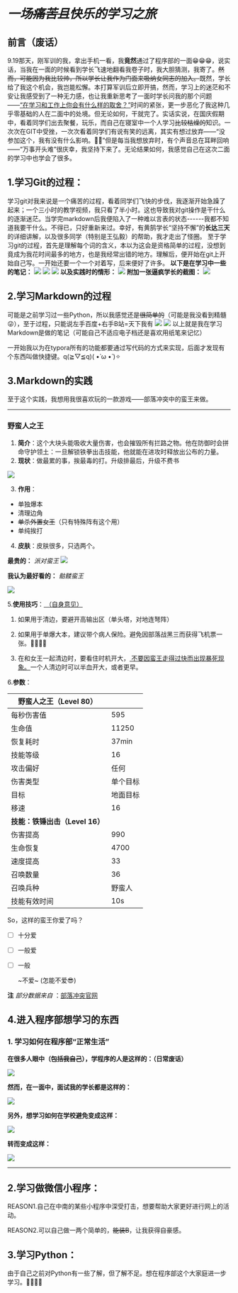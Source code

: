 # *一场~~痛苦且~~快乐的学习之旅*

## 前言（废话）

9.19那天，刚军训的我，拿出手机一看，我**竟然**通过了程序部的一面😁😁😁，说实话，当我在一面的时候看到学长飞速地翻看我卷子时，我大胆猜测，我寄了。~~然而，可能因为我比较帅，所以学长让我作为门面来吸纳女同志的加入。~~既然，学长给了我这个机会，我岂能松懈。本打算军训后立即开搞，然而，学习上的迷茫和不安让我感受到了一种无力感，也让我重新思考了一面时学长问我的那个问题——<u>“在学习和工作上你会有什么样的取舍？”</u>时间的紧张，更一步恶化了我这种几乎零基础的人在二面中的处境。但无论如何，干就完了。实话实说，在国庆假期中，看着同学们出去聚餐，玩乐，而自己在寝室中一个人学习~~比较枯燥的~~知识。一次次在GIT中受挫，一次次看着同学们有说有笑的远离，其实有想过放弃——“没参加这个，我有没有什么影响。🤢👀”但是每当我想放弃时，有个声音总在耳畔回响——“万事开头难”很庆幸，我坚持下来了。无论结果如何，我感觉自己在这次二面的学习中也学会了很多。

## 1.学习Git的过程：

学习git对我来说是一个痛苦的过程，看着同学们飞快的步伐，我逐渐开始急躁了起来；一个三小时的教学视频，我只看了半小时。这也导致我对git操作是干什么的逐渐迷茫。当学完markdown后我便陷入了一种难以言表的状态------我都不知道我要干什么。不得已，只好重新来过。幸好，有黄鹄学长“坚持不懈”的**长达三天**的详细讲解，以及很多同学（特别是王弘毅）的帮助，我才走出了怪圈。
至于学习git的过程，首先是理解每个词的含义，本以为这会是资格简单的过程，没想到竟成为我花时间最多的地方，也是我经常出错的地方。理解后，便开始在git上开始自己写。一开始还要一个一个对着写，后来便好了许多。
**以下是在学习中一些的笔记：**
![](https://github.com/QueenLotus/54sher-interview/blob/main/renwuyizuoye/Git%E7%85%A7%E7%89%871.jpg)
![](https://github.com/QueenLotus/54sher-interview/blob/main/renwuyizuoye/Git%E7%85%A7%E7%89%872.jpg)
![](https://github.com/QueenLotus/54sher-interview/blob/main/renwuyizuoye/Git%E7%85%A7%E7%89%873.jpg)
**以及实践时的情形：**
![](https://github.com/QueenLotus/54sher-interview/blob/main/renwuyizuoye/%E5%AE%9E%E8%B7%B5.jpg)
**附加一张逼疯学长的截图：**
![](https://github.com/QueenLotus/54sher-interview/blob/main/renwuyizuoye/liaotianjilu.jpg)

## 2.学习Markdown的过程

可能是之前学习过一些Python，所以我感觉还是~~很简单的~~（可能是我没看到精髓😜），至于过程，只能说左手百度+右手B站=天下我有
![](https://github.com/QueenLotus/54sher-interview/blob/main/renwuyizuoye/IMG_20211003_184110.jpg)
![](https://github.com/QueenLotus/54sher-interview/blob/main/renwuyizuoye/IMG_20211003_184115.jpg)
以上就是我在学习Markdown是做的笔记（可能自己不适应电子档还是喜欢用纸笔来记忆）

一开始我以为在typora所有的功能都要通过写代码的方式来实现，后面才发现有个东西叫做快捷键。q(≧▽≦q)( •̀ ω •́ )✧

## 3.Markdown的实践

至于这个实践，我想用我很喜欢玩的一款游戏——部落冲突中的蛮王来做。

***

### 野蛮人之王

1. **简介**：这个大块头能吸收大量伤害，也会摧毁所有拦路之物。他在防御时会拼命守护领土：一旦解锁铁拳出击技能，他就能在进攻时释放出公布的力量。
2. **现状**：做最累的事，挨最毒的打。升级排最后，升级不费书

![](https://github.com/QueenLotus/54sher-interview/blob/main/renwuyizuoye/%E5%9C%B0%E4%BD%8D.jpg)

3. **作用**：

* 单独爆本
* 清理边角
* ~~单杀外置女王~~（只有特殊阵有这个用）
* 单纯挨打

4.  **皮肤**：皮肤很多，只选两个。

**最贵的：** *派对蛮王*
![](https://github.com/QueenLotus/54sher-interview/blob/main/renwuyizuoye/%E6%9C%80%E8%B4%B5.jpg)

**我认为最好看的：** *骷髅蛮王*

![](https://github.com/QueenLotus/54sher-interview/blob/main/renwuyizuoye/86cdd1ab5ad44d64b233c41be1a362e2.jpg)


5.**使用技巧**：<u> （自身意见）</u>

1. 如果用于清边，要避开高输出区（单头塔，对地连弩阵）
2. 如果用于单爆大本，建议带个病人保险。避免因部落战黑三而获得飞机票一张。🤦‍♂️🤦‍♂️

3. 在和女王一起清边时，要看住时机开大，<u> 不要因蛮王走得过快而出现暴死现象。</u>一个人清边时可以半血开大，或者更早。

6.**参数**：

| 野蛮人之王（Level 80）         |          |
| ------------------------------ | -------- |
| 每秒伤害值                     | 595      |
| 生命值                         | 11250    |
| 恢复耗时                       | 37min    |
| 技能等级                       | 16       |
| 攻击偏好                       | 任何     |
| 伤害类型                       | 单个目标 |
| 目标                           | 地面目标 |
| 移速                           | 16       |
| **技能：铁锤出击（Level 16）** |          |
| 伤害提高                       | 990      |
| 生命恢复                       | 4700     |
| 速度提高                       | 33       |
| 召唤数量                       | 36       |
| 召唤兵种                       | 野蛮人   |
| 技能有效时间                   | 10s      |

So，这样的蛮王你爱了吗？

* [ ] 十分爱
* [ ] 一般爱
* [ ] 一般

  ~不爱~ (怎能不爱😎)

 **注** *部分数据来自*  ：[部落冲突官网](https://coc.gameark.cn)



## 

## 4.进入程序部想学习的东西

### 1. 学习如何在程序部“正常生活”

**在很多人眼中（~~包括我自己~~），学程序的人是这样的：（日常废话）**

![](https://github.com/QueenLotus/54sher-interview/blob/main/renwuyizuoye/%E5%85%89%E5%A4%B4.jpg)

**然而，在一面中，面试我的学长都是这样的：**

![](https://github.com/QueenLotus/54sher-interview/blob/main/renwuyizuoye/%E5%BD%AD%E4%BA%8E%E6%99%8F%E5%9B%BE.jpg)

**另外，想学习如何在学校避免变成这样：**

![](https://github.com/QueenLotus/54sher-interview/blob/main/renwuyizuoye/%E4%B8%80%E7%BE%A4%E5%85%89%E5%A4%B4.jpg)

**转而变成这样：**

![](https://github.com/QueenLotus/54sher-interview/blob/main/renwuyizuoye/QQ%E5%9B%BE%E7%89%8720211003180602.jpg)

****

## 2.学习做微信小程序：

REASON1.自己在中南的某些小程序中深受打击，想要帮助大家更好进行网上的活动。

REASON2.可以自己做一两个简单的，~~能装B~~，让我获得自豪感。



## 3.学习Python：

由于自己之前对Python有一些了解，但了解不足。想在程序部这个大家庭进一步学习。👀👀👀👀

